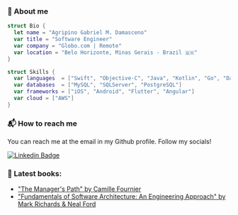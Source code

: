 ### 💁 About me
```swift
struct Bio {
  let name = "Agripino Gabriel M. Damasceno"
  var title = "Software Engineer"
  var company = "Globo.com | Remote"
  var location = "Belo Horizonte, Minas Gerais - Brazil 🇧🇷"
}

struct Skills {
  var languages  = ["Swift", "Objective-C", "Java", "Kotlin", "Go", "Dart", "Javascript"]
  var databases  = ["MySQL", "SQLServer", "PostgreSQL"]
  var frameworks = ["iOS", "Android", "Flutter", "Angular"]
  var cloud = ["AWS"]
}
```

### :mailbox_with_mail: How to reach me
You can reach me at the email in my Github profile. Follow my socials!

[![Linkedin Badge](https://img.shields.io/badge/-LinkedIn-blue?style=flat-square&logo=Linkedin&logoColor=white&link=https://www.linkedin.com/in/agripinogabriel/)](https://www.linkedin.com/in/agripinogabriel/)

### 📘 Latest books: 
- ["The Manager's Path" by Camille Fournier](https://ler.amazon.com.br/kp/embed?asin=B06XP3GJ7F&preview=newtab&linkCode=kpe&ref_=cm_sw_r_kb_dp_DNSWQN3EAWMKYQ9XGPQ7)
- ["Fundamentals of Software Architecture: An Engineering Approach" by Mark Richards & Neal Ford](https://ler.amazon.com.br/kp/embed?asin=B0849MPK73&preview=newtab&linkCode=kpe&ref_=cm_sw_r_kb_dp_AD3PEP7P2Y3ZXZ0H2X28)
